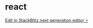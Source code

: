 # react

[Edit in StackBlitz next generation editor ⚡️](https://stackblitz.com/~/github.com/bhosalep77/react)